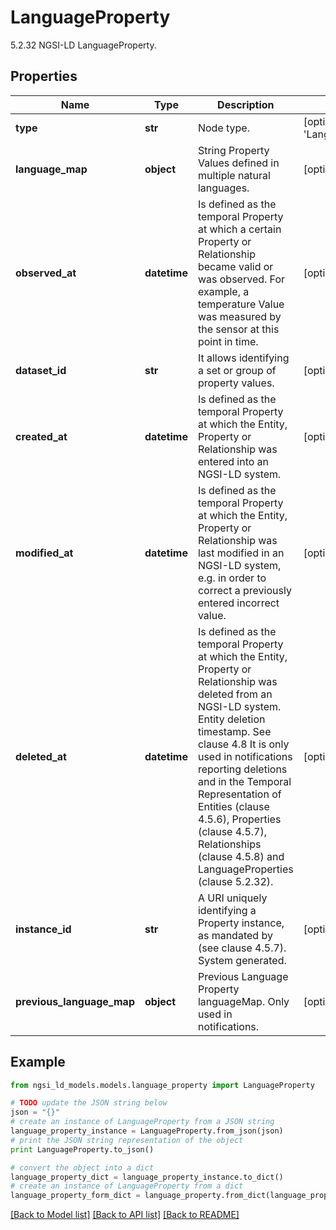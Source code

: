 # LanguageProperty

5.2.32 NGSI-LD LanguageProperty. 

## Properties

Name | Type | Description | Notes
------------ | ------------- | ------------- | -------------
**type** | **str** | Node type.  | [optional] [default to 'LanguageProperty']
**language_map** | **object** | String Property Values defined in multiple natural languages.  | [optional] 
**observed_at** | **datetime** | Is defined as the temporal Property at which a certain Property or Relationship became valid or was observed. For example, a temperature Value was measured by the sensor at this point in time.  | [optional] 
**dataset_id** | **str** | It allows identifying a set or group of property values.  | [optional] 
**created_at** | **datetime** | Is defined as the temporal Property at which the Entity, Property or Relationship was entered into an NGSI-LD system.  | [optional] [readonly] 
**modified_at** | **datetime** | Is defined as the temporal Property at which the Entity, Property or Relationship was last modified in an NGSI-LD system, e.g. in order to correct a previously entered incorrect value.  | [optional] [readonly] 
**deleted_at** | **datetime** | Is defined as the temporal Property at which the Entity, Property or Relationship was deleted from an NGSI-LD system.  Entity deletion timestamp. See clause 4.8 It is only used in notifications reporting deletions and in the Temporal Representation of Entities (clause 4.5.6), Properties (clause 4.5.7), Relationships (clause 4.5.8) and LanguageProperties (clause 5.2.32).  | [optional] [readonly] 
**instance_id** | **str** | A URI uniquely identifying a Property instance, as mandated by (see clause 4.5.7). System generated.  | [optional] [readonly] 
**previous_language_map** | **object** | Previous Language Property languageMap. Only used in notifications.  | [optional] [readonly] 

## Example

```python
from ngsi_ld_models.models.language_property import LanguageProperty

# TODO update the JSON string below
json = "{}"
# create an instance of LanguageProperty from a JSON string
language_property_instance = LanguageProperty.from_json(json)
# print the JSON string representation of the object
print LanguageProperty.to_json()

# convert the object into a dict
language_property_dict = language_property_instance.to_dict()
# create an instance of LanguageProperty from a dict
language_property_form_dict = language_property.from_dict(language_property_dict)
```
[[Back to Model list]](../README.md#documentation-for-models) [[Back to API list]](../README.md#documentation-for-api-endpoints) [[Back to README]](../README.md)


